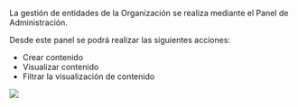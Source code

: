 La gestión de entidades de la Organización se realiza mediante el Panel de Administración.

Desde este panel se podrá realizar las siguientes acciones:

- Crear contenido
- Visualizar contenido
- Filtrar la visualización de contenido

![](img/UNOData_Manual_de_UNOData.008.png)